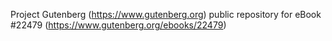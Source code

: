 Project Gutenberg (https://www.gutenberg.org) public repository for eBook #22479 (https://www.gutenberg.org/ebooks/22479)
